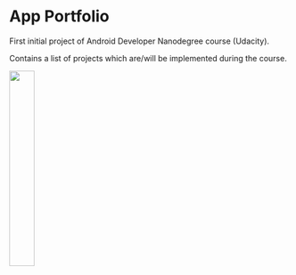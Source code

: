 # App Portfolio
First initial project of Android Developer Nanodegree course (Udacity).

Contains a list of projects which are/will be implemented during the course.

<img width="30%" src="https://cloud.githubusercontent.com/assets/4439173/21050866/7f97b8c6-be1d-11e6-83c1-2e43873d682b.png" />
